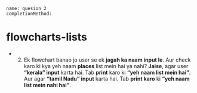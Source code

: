 ```ngMeta
name: quesion 2
completionMethod:
```
# flowcharts-lists

 
- 2) Ek flowchart banao jo user se ek **jagah ka naam input le**. Aur check karo ki kya yeh naam **places** list mein hai ya nahi?
**Jaise**, agar user **“kerala” input** karta hai. Tab **print** karo ki **“yeh naam list mein hai”**. Aur agar **“tamil Nadu” input** karta hai. Tab **print karo** ki **“yeh naam list mein nahi hai”**.
